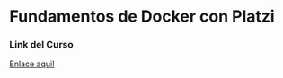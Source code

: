 # Fundamentos de Docker con Platzi

### Link del Curso
[Enlace aqui!](https://platzi.com/cursos/docker-fundamentos/)